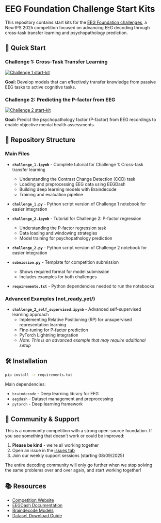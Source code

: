 

# EEG Foundation Challenge Start Kits

This repository contains start kits for the [EEG Foundation challenges](https://eeg2025.github.io), a NeurIPS 2025 competition focused on advancing EEG decoding through cross-task transfer learning and psychopathology prediction.

## 🚀 Quick Start

### Challenge 1: Cross-Task Transfer Learning
<a target="_blank" href="https://colab.research.google.com/github/eeg2025/startkit/blob/main/challenge_1.ipynb">
  <img src="https://colab.research.google.com/assets/colab-badge.svg" alt="Challenge 1 start-kit"/>
</a>

**Goal:** Develop models that can effectively transfer knowledge from passive EEG tasks to active cognitive tasks.

### Challenge 2: Predicting the P-factor from EEG
<a target="_blank" href="https://colab.research.google.com/github/eeg2025/startkit/blob/main/challenge_2.ipynb">
  <img src="https://colab.research.google.com/assets/colab-badge.svg" alt="Challenge 2 start-kit"/>
</a>

**Goal:** Predict the psychopathology factor (P-factor) from EEG recordings to enable objective mental health assessments.

## 📁 Repository Structure

### Main Files

- **`challenge_1.ipynb`** - Complete tutorial for Challenge 1: Cross-task transfer learning
  - Understanding the Contrast Change Detection (CCD) task
  - Loading and preprocessing EEG data using EEGDash
  - Building deep learning models with Braindecode
  - Training and evaluation pipeline

- **`challenge_1.py`** - Python script version of Challenge 1 notebook for easier integration

- **`challenge_2.ipynb`** - Tutorial for Challenge 2: P-factor regression
  - Understanding the P-factor regression task
  - Data loading and windowing strategies
  - Model training for psychopathology prediction

- **`challenge_2.py`** - Python script version of Challenge 2 notebook for easier integration

- **`submission.py`** - Template for competition submission
  - Shows required format for model submission
  - Includes examples for both challenges

- **`requirements.txt`** - Python dependencies needed to run the notebooks

### Advanced Examples (not_ready_yet/)

- **`challenge_2_self_supervised.ipynb`** - Advanced self-supervised learning approach
  - Implementing Relative Positioning (RP) for unsupervised representation learning
  - Fine-tuning for P-factor prediction
  - PyTorch Lightning integration
  - *Note: This is an advanced example that may require additional setup*

## 🛠️ Installation

```bash
pip install -r requirements.txt
```

Main dependencies:
- `braindecode` - Deep learning library for EEG
- `eegdash` - Dataset management and preprocessing
- `pytorch` - Deep learning framework

## 🤝 Community & Support

This is a community competition with a strong open-source foundation. If you see something that doesn't work or could be improved:

1. **Please be kind** - we're all working together
2. Open an issue in the [issues tab](https://github.com/eeg2025/startkit/issues)
3. Join our weekly support sessions (starting 08/09/2025)

The entire decoding community will only go further when we stop solving the same problems over and over again, and start working together!

## 📚 Resources

- [Competition Website](https://eeg2025.github.io)
- [EEGDash Documentation](https://eeglab.org/EEGDash/overview.html)
- [Braindecode Models](https://braindecode.org/stable/models/models_table.html)
- [Dataset Download Guide](https://eeg2025.github.io/data/#downloading-the-data)
